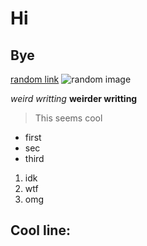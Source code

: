 # Hi
## Bye
[random link](https://sites.google.com/eng.ucsd.edu/cse-15l-spring-2022/schedule)
![random image](https://upload.wikimedia.org/wikipedia/commons/thumb/7/74/Beijing_bouddhist_monk_2009_IMG_1486.JPG/1200px-Beijing_bouddhist_monk_2009_IMG_1486.JPG)

*weird writting*  **weirder writting**

> This seems cool

* first
* sec
* third

1. idk
2. wtf
3. omg

Cool line:
---
